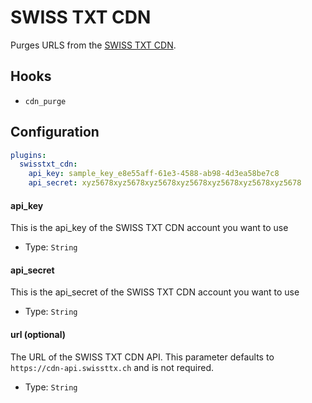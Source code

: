 SWISS TXT CDN
=============
Purges URLS from the [SWISS TXT CDN](http://www.swisstxt.ch/).

Hooks
-----
- `cdn_purge`

Configuration
-------------
```yaml
plugins:
  swisstxt_cdn:
    api_key: sample_key_e8e55aff-61e3-4588-ab98-4d3ea58be7c8
    api_secret: xyz5678xyz5678xyz5678xyz5678xyz5678xyz5678xyz5678
```

#### api_key
This is the api_key of the SWISS TXT CDN account you want to use

- Type: `String`

#### api_secret
This is the api_secret of the SWISS TXT CDN account you want to use

- Type: `String`

#### url (optional)
The URL of the SWISS TXT CDN API. This parameter defaults to `https://cdn-api.swissttx.ch` and is not required.

- Type: `String`